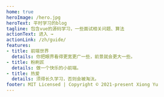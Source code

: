 ```yaml
---
home: true
heroImage: /hero.jpg
heroText: 平时学习的blog
tagline: 包含vue的源码学习，一些面试相关问题、算法
actionText: 进入 →
actionLink: /zh/guide/
features:
- title: 前端世界
  details: 你把眼界看得更宽更广一些，前景就会更大一些。
- title: 粉刷匠
  details: 做一个快乐的小前端。
- title: 热爱
  details: 须得长久学习，否则会被淘汰。
footer: MIT Licensed | Copyright © 2021-present Xiong Yu
---
```

